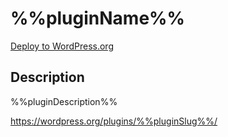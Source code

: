 # %%pluginName%%

[Deploy to WordPress.org](https://github.com/%%gitUser%%/%%pluginSlug%%/workflows/Deploy%20to%20WordPress.org/badge.svg?branch=main&event=push)

## Description

%%pluginDescription%%

https://wordpress.org/plugins/%%pluginSlug%%/